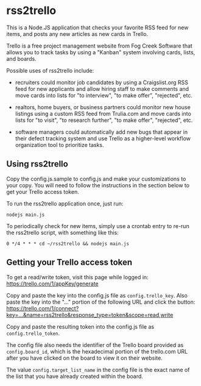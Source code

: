rss2trello
==========
This is a Node.JS application that checks your favorite RSS feed for
new items, and posts any new articles as new cards in Trello.

Trello is a free project management website from Fog Creek Software
that allows you to track tasks by using a "Kanban" system involving
cards, lists, and boards.

Possible uses of rss2trello include:

* recruiters could monitor job candidates by using a Craigslist.org
  RSS feed for new applicants and allow hiring staff to make comments
  and move cards into lists for "to interview", "to make offer",
  "rejected", etc.

* realtors, home buyers, or business partners could monitor new house
  listings using a custom RSS feed from Trulia.com and move cards into
  lists for "to visit", "to research further", "to make offer",
  "rejected", etc.

* software managers could automatically add new bugs that appear in
  their defect tracking system and use Trello as a higher-level
  workflow organization tool to prioritize tasks.


## Using rss2trello

Copy the config.js.sample to config.js and make your customizations
to your copy.  You will need to follow the instructions in the section
below to get your Trello access token.

To run the rss2trello application once, just run:

    nodejs main.js

To periodically check for new items, simply use a crontab entry to
re-run the rss2trello script, with something like this:

    0 */4 * * * cd ~/rss2trello && nodejs main.js


## Getting your Trello access token

To get a read/write token, visit this page while logged in:
https://trello.com/1/appKey/generate

Copy and paste the key into the config.js file as `config.trello_key`.
Also paste the key into the "..." portion of the following URL and click the button:
https://trello.com/1/connect?key=...&name=rss2trello&response_type=token&scope=read,write

Copy and paste the resulting token into the config.js file as `config.trello_token`.

The config file also needs the identifier of the Trello board provided
as `config.board_id`, which is the hexadecimal portion of the trello.com URL
after you have clicked on the board to view it on their website.

The value `config.target_list_name` in the config file is the exact name
of the list that you have already created within the board.

